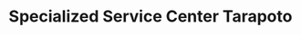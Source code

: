 ---
title: "Specialized Service Center Tarapoto"
url: /tarapoto/specialized-service-center-tarapoto/
shop: bicicleta
---